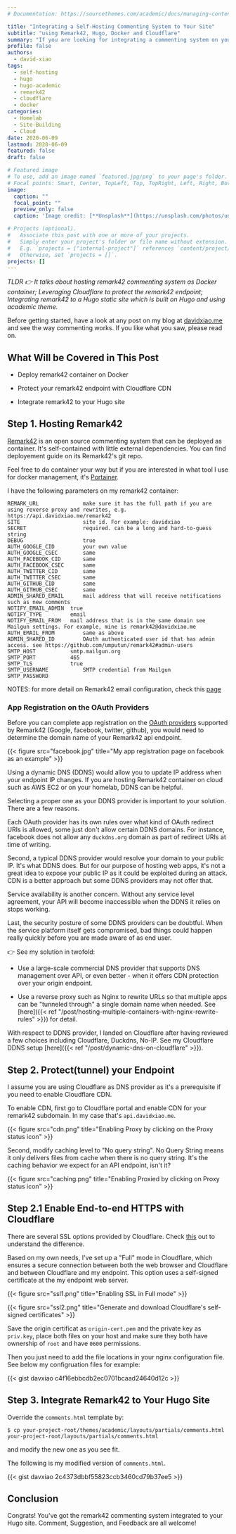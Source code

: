 ```yaml
---
# Documentation: https://sourcethemes.com/academic/docs/managing-content/

title: "Integrating a Self-Hosting Commenting System to Your Site"
subtitle: "using Remark42, Hugo, Docker and Cloudflare"
summary: "If you are looking for integrating a commenting system on your site but also like to have control over its infrastructure and data, this is how I did it."
profile: false
authors:
  - david-xiao
tags:
  - self-hosting
  - hugo
  - hugo-academic
  - remark42
  - cloudflare
  - docker
categories:
  - Homelab
  - Site-Building
  - Cloud
date: 2020-06-09
lastmod: 2020-06-09
featured: false
draft: false

# Featured image
# To use, add an image named `featured.jpg/png` to your page's folder.
# Focal points: Smart, Center, TopLeft, Top, TopRight, Left, Right, BottomLeft, Bottom, BottomRight.
image:
  caption: ""
  focal_point: ""
  preview_only: false
  caption: 'Image credit: [**Unsplash**](https://unsplash.com/photos/uq5RMAZdZG4)'

# Projects (optional).
#   Associate this post with one or more of your projects.
#   Simply enter your project's folder or file name without extension.
#   E.g. `projects = ["internal-project"]` references `content/project/deep-learning/index.md`.
#   Otherwise, set `projects = []`.
projects: []
---
```


*TLDR 👉 It talks about hosting remark42 commenting system as Docker container; Leveraging Cloudflare to protect the remark42 endpoint; Integrating remark42 to a Hugo static site which is built on Hugo and using academic theme.*

Before getting started, have a look at any post on my blog at [davidxiao.me](https://davidxiao.me/) and see the way commenting works. If you like what you saw, please read on.

## What Will be Covered in This Post

- Deploy remark42 container on Docker

- Protect your remark42 endpoint with Cloudflare CDN
- Integrate remark42 to your Hugo site

## Step 1. Hosting Remark42

[Remark42](https://remark42.com/) is an open source commenting system that can be deployed as container. It's self-contained with little external dependencies. You can find deployement guide on its Remark42's git repo.

Feel free to do container your way but if you are interested in what tool I use for docker management, it's [Portainer](https://github.com/portainer/portainer).

I have the following parameters on my remark42 container:

```
REMARK_URL              make sure it has the full path if you are using reverse proxy and rewrites, e.g. https://api.davidxiao.me/remark42
SITE	                site id. For example: davidxiao
SECRET	                required. can be a long and hard-to-guess string
DEBUG	                true
AUTH_GOOGLE_CID         your own value
AUTH_GOOGLE_CSEC        same
AUTH_FACEBOOK_CID       same
AUTH_FACEBOOK_CSEC      same
AUTH_TWITTER_CID        same
AUTH_TWITTER_CSEC       same
AUTH_GITHUB_CID         same
AUTH_GITHUB_CSEC        same
ADMIN_SHARED_EMAIL      mail address that will receive notifications such as new comments
NOTIFY_EMAIL_ADMIN	true
NOTIFY_TYPE	        email
NOTIFY_EMAIL_FROM	mail address that is in the same domain see Mailgun settings. For example, mine is remark42@davidxiao.me
AUTH_EMAIL_FROM	        same as above
ADMIN_SHARED_ID	        OAuth authenticated user id that has admin access. see https://github.com/umputun/remark42#admin-users
SMTP_HOST	        smtp.mailgun.org
SMTP_PORT	        465
SMTP_TLS	        true
SMTP_USERNAME	        SMTP credential from Mailgun
SMTP_PASSWORD	        
```
NOTES: for more detail on Remark42 email configuration, check this [page](https://github.com/umputun/remark42/blob/master/docs/email.md)

### App Registration on the OAuth Providers

Before you can complete app registration on the [OAuth providers](https://en.wikipedia.org/wiki/List_of_OAuth_providers) supported by Remark42 (Google, facebook, twitter, github), you would need to determine the domain name of your Remark42 api endpoint.

{{< figure src="facebook.jpg" title="My app registration page on facebook as an example" >}}

Using a dynamic DNS (DDNS) would allow you to update IP address when your endpoint IP changes. If you are hosting Remark42 container on cloud such as AWS EC2 or on your homelab, DDNS can be helpful.

Selecting a proper one as your DDNS provider is important to your solution. There are a few reasons.

Each OAuth provider has its own rules over what kind of OAuth redirect URIs is allowed, some just don't allow certain DDNS domains. For instance, facebook does not allow any `duckdns.org` domain as part of redirect URIs at time of writing.

Second, a typical DDNS provider would resolve your domain to your public IP. It's what DDNS does. But for our purpose of hosting web apps, it's not a great idea to expose your public IP as it could be exploited during an attack. CDN is a better approach but some DDNS providers may not offer that.

Service availability is another concern. Without any service level agreement, your API will become inaccessible when the DDNS it relies on stops working.

Last, the security posture of some DDNS providers can be doubtful. When the service platform itself gets compromised, bad things could happen really quickly before you are made aware of as end user.

 👉 See my solution in twofold:

- Use a large-scale commercial DNS provider that supports DNS management over API, or even better - when it offers CDN protection over your origin endpoint.

- Use a reverse proxy such as Nginx to rewrite URLs so that multiple apps can be "tunneled through" a single domain name when needed. See [here]({{< ref "/post/hosting-multiple-containers-with-nginx-rewrite-rules" >}}) for detail.

With respect to DDNS provider, I landed on Cloudflare after having reviewed a few choices including Cloudflare, Duckdns, No-IP. See my Cloudflare DDNS setup [here]({{< ref "/post/dynamic-dns-on-cloudflare" >}}).

## Step 2. Protect(tunnel) your Endpoint

I assume you are using Cloudflare as DNS provider as it's a prerequisite if you need to enable Cloudflare CDN.

To enable CDN, first go to Cloudflare portal and enable CDN for your remark42 subdomain. In my case that's `api.davidxiao.me`.

{{< figure src="cdn.png" title="Enabling Proxy by clicking on the Proxy status icon" >}}

Second, modify caching level to "No query string". No Query String means it only delivers files from cache when there is no query string. It's the caching behavior we expect for an API endpoint, isn't it?

{{< figure src="caching.png" title="Enabling Proxied by clicking on Proxy status icon" >}}

## Step 2.1 Enable End-to-end HTTPS with Cloudflare

There are several SSL options provided by Cloudflare. Check [this](https://support.cloudflare.com/hc/en-us/articles/200170416-End-to-end-HTTPS-with-Cloudflare-Part-3-SSL-options#h_845b3d60-9a03-4db0-8de6-20edc5b11057) out to understand the difference.

Based on my own needs, I've set up a "Full" mode in Cloudflare, which ensures a secure connection between both the web browser and Cloudflare and between Cloudflare and my endpoint. This option uses a self-signed certificate at the my endpoint web server.

{{< figure src="ssl1.png" title="Enabling SSL in Full mode" >}}

{{< figure src="ssl2.png" title="Generate and download Cloudflare's self-signed certificates" >}}

Save the origin certificat as `origin-cert.pem` and the private key as `priv.key`, place both files on your host and make sure they both have ownership of `root` and have `0600` permissions.

Then you just need to add the file locations in your nginx configuration file. See below my configruation files for example:

{{< gist davxiao c4f16ebbcdb2ec0701bcaad24640d12c >}}

## Step 3. Integrate Remark42 to Your Hugo Site

Override the `comments.html` template by:

    $ cp your-project-root/themes/academic/layouts/partials/comments.html your-project-root/layouts/partials/comments.html

and modify the new one as you see fit.

The following is my modified version of `comments.html`.

{{< gist davxiao 2c4373dbbf55823ccb3460cd79b37ee5 >}}

## Conclusion

Congrats! You've got the remark42 commenting system integrated to your Hugo site. Comment, Suggestion, and Feedback are all welcome!
